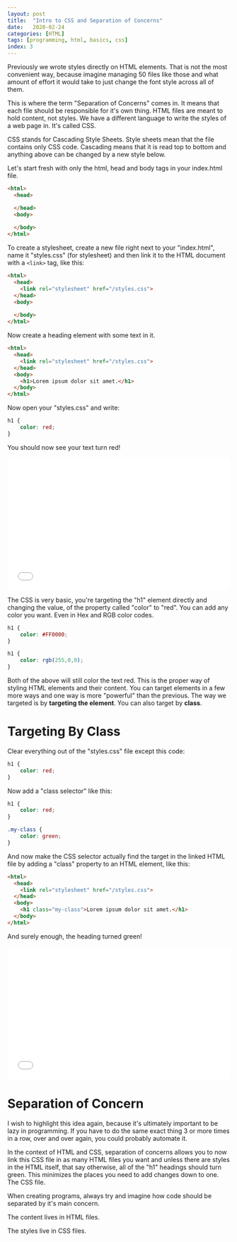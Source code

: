 ```yaml
---
layout: post
title:  "Intro to CSS and Separation of Concerns"
date:   2020-02-24
categories: [HTML]
tags: [programming, html, basics, css]
index: 3
---
```


Previously we wrote styles directly on HTML elements. That is not the most convenient way, because imagine managing 50 files like those and what amount of effort it would take to just change the font style across all of them.

This is where the term "Separation of Concerns" comes in. It means that each file should be responsible for it's own thing. HTML files are meant to hold content, not styles. We have a different language to write the styles of a web page in. It's called CSS.

CSS stands for Cascading Style Sheets. Style sheets mean that the file contains only CSS code. Cascading means that it is read top to bottom and anything above can be changed by a new style below.

Let's start fresh with only the html, head and body tags in your index.html file.

```html
<html>
  <head>

  </head>
  <body>
  
  </body>
</html>
```

To create a stylesheet, create a new file right next to your "index.html", name it "styles.css" (for stylesheet) and then link it to the HTML document with a `<link>` tag, like this:

```html
<html>
  <head>
    <link rel="stylesheet" href="/styles.css">
  </head>
  <body>
  
  </body>
</html>
```

Now create a heading element with some text in it.

```html
<html>
  <head>
    <link rel="stylesheet" href="/styles.css">
  </head>
  <body>
    <h1>Lorem ipsum dolor sit amet.</h1>
  </body>
</html>
```

Now open your "styles.css" and write:

```css
h1 {
    color: red;
}
```

You should now see your text turn red!

<iframe width="100%" height="300" src="//jsfiddle.net/itshazy/qotpmg9k/embedded/html,css,result/dark/" allowfullscreen="allowfullscreen" allowpaymentrequest frameborder="0"></iframe>

The CSS is very basic, you're targeting the "h1" element directly and changing the value, of the property called "color" to "red".
You can add any color you want. Even in Hex and RGB color codes.

```css
h1 {
    color: #FF0000;
}
```

```css
h1 {
    color: rgb(255,0,0);
}
```

Both of the above will still color the text red. This is the proper way of styling HTML elements and their content. You can target elements in a few more ways and one way is more "powerful" than the previous. The way we targeted is by **targeting the element**. You can also target by **class**.

# Targeting By Class

Clear everything out of the "styles.css" file except this code:

```css
h1 {
    color: red;
}
```

Now add a "class selector" like this:

```css
h1 {
    color: red;
}

.my-class {
    color: green;
}
```

And now make the CSS selector actually find the target in the linked HTML file by adding a "class" property to an HTML element, like this:

```html
<html>
  <head>
    <link rel="stylesheet" href="/styles.css">
  </head>
  <body>
    <h1 class="my-class">Lorem ipsum dolor sit amet.</h1>
  </body>
</html>
```

And surely enough, the heading turned green!

<iframe width="100%" height="300" src="//jsfiddle.net/itshazy/4j1ep8us/1/embedded/html,css,result/dark/" allowfullscreen="allowfullscreen" allowpaymentrequest frameborder="0"></iframe>

# Separation of Concern

I wish to highlight this idea again, because it's ultimately important to be lazy in programming. If you have to do the same exact thing 3 or more times in a row, over and over again, you could probably automate it. 

In the context of HTML and CSS, separation of concerns allows you to now link this CSS file in as many HTML files you want and unless there are styles in the HTML itself, that say otherwise, all of the "h1" headings should turn green. This minimizes the places you need to add changes down to one. The CSS file.

When creating programs, always try and imagine how code should be separated by it's main concern. 

The content lives in HTML files. 

The styles live in CSS files.
